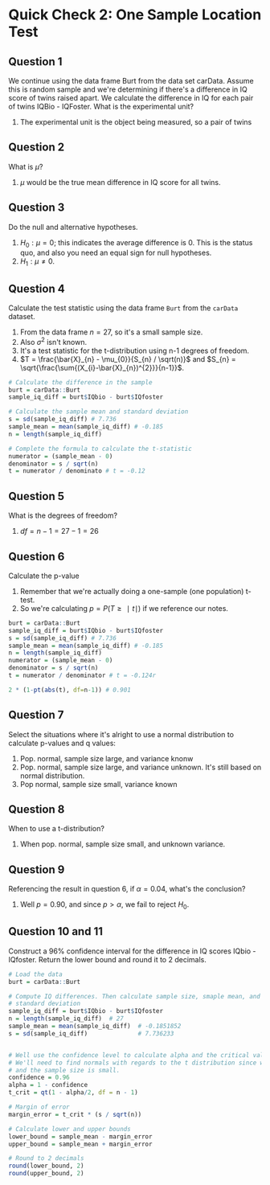# Quick Check 2: One Sample Location Test

## Question 1
We continue using the data frame Burt from the data set carData. Assume this is random sample and we're determining if there's a difference in IQ score of twins raised apart. We calculate the difference in IQ for each pair of twins IQBio - IQFoster. What is the experimental unit?

1. The experimental unit is the object being measured, so a pair of twins 

## Question 2
What is $\mu$?

1. $\mu$ would be the true mean difference in IQ score for all twins.

## Question 3
Do the null and alternative hypotheses.

1. $H_{0}: \mu = 0$; this indicates the average difference is 0. This is the status quo, and also you need an equal sign for null hypotheses.
2. $H_{1}: \mu \neq 0$.

## Question 4
Calculate the test statistic using the data frame `Burt` from the `carData` dataset. 

1. From the data frame $n=27$, so it's a small sample size.
2. Also $\sigma^{2}$ isn't known.
3. It's a test statistic for the t-distribution using n-1 degrees of freedom.
4. $T = \frac{\bar{X}_{n} - \mu_{0}}{S_{n} / \sqrt(n)}$ and $S_{n} = \sqrt{\frac{\sum{(X_{i}-\bar{X}_{n})^{2}}}{n-1}}$.

```r
# Calculate the difference in the sample 
burt = carData::Burt
sample_iq_diff = burt$IQbio - burt$IQfoster

# Calculate the sample mean and standard deviation
s = sd(sample_iq_diff) # 7.736
sample_mean = mean(sample_iq_diff) # -0.185
n = length(sample_iq_diff)

# Complete the formula to calculate the t-statistic
numerator = (sample_mean - 0) 
denominator = s / sqrt(n)
t = numerator / denominato # t = -0.12
```

## Question 5
What is the degrees of freedom?
1. $df = n-1 = 27-1=26$

## Question 6
Calculate the p-value

1. Remember that we're actually doing a one-sample (one population) t-test. 
2. So we're calculating $p = P(T \geq ∣t∣)$ if we reference our notes.
```r
burt = carData::Burt
sample_iq_diff = burt$IQbio - burt$IQfoster
s = sd(sample_iq_diff) # 7.736
sample_mean = mean(sample_iq_diff) # -0.185
n = length(sample_iq_diff)
numerator = (sample_mean - 0) 
denominator = s / sqrt(n)
t = numerator / denominator # t = -0.124r

2 * (1-pt(abs(t), df=n-1)) # 0.901
```

## Question 7
Select the situations where it's alright to use a normal distribution to calculate p-values and q values:

1. Pop. normal, sample size large, and variance knonw
2. Pop. normal, sample size large, and variance unknown. It's still based on normal distribution.
3. Pop normal, sample size small,  variance known

## Question 8
When to use a t-distribution?

1. When pop. normal, sample size small, and unknown variance.

## Question 9
Referencing the result in question 6, if $\alpha = 0.04$, what's the conclusion?

1. Well $p = 0.90$, and since $p > \alpha$, we fail to reject $H_{0}$.

## Question 10 and 11
Construct a 96% confidence interval for the difference in IQ scores IQbio - IQfoster. Return the lower bound and round it to 2 decimals.
```r
# Load the data
burt = carData::Burt

# Compute IQ differences. Then calculate sample size, smaple mean, and sample
# standard deviation
sample_iq_diff = burt$IQbio - burt$IQfoster
n = length(sample_iq_diff)  # 27
sample_mean = mean(sample_iq_diff)  # -0.1851852
s = sd(sample_iq_diff)              # 7.736233


# Well use the confidence level to calculate alpha and the critical value.
# We'll need to find normals with regards to the t distribution since we don't know the population variance
# and the sample size is small.
confidence = 0.96
alpha = 1 - confidence
t_crit = qt(1 - alpha/2, df = n - 1)

# Margin of error
margin_error = t_crit * (s / sqrt(n))

# Calculate lower and upper bounds
lower_bound = sample_mean - margin_error
upper_bound = sample_mean + margin_error

# Round to 2 decimals
round(lower_bound, 2)
round(upper_bound, 2)

```
